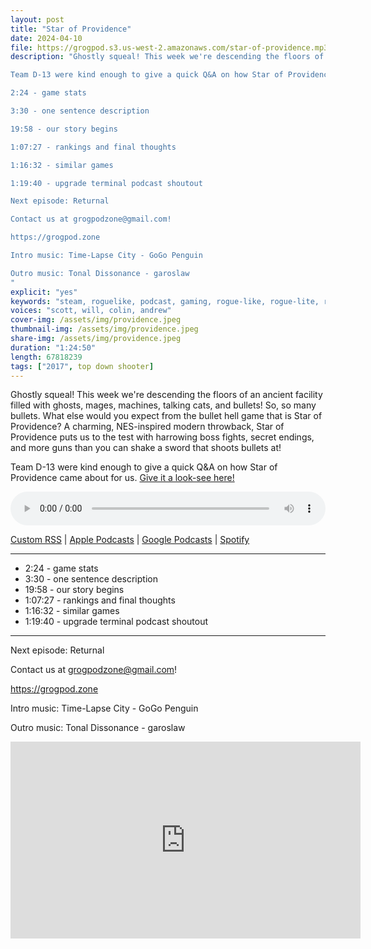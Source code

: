 ```yaml
---
layout: post
title: "Star of Providence"
date: 2024-04-10
file: https://grogpod.s3.us-west-2.amazonaws.com/star-of-providence.mp3
description: "Ghostly squeal! This week we're descending the floors of an ancient facility filled with ghosts, mages, machines, talking cats, and bullets! So, so many bullets. What else would you expect from the bullet hell game that is Star of Providence? A charming, NES-inspired modern throwback, Star of Providence puts us to the test with harrowing boss fights, secret endings, and more guns than you can shake a sword that shoots bullets at! 

Team D-13 were kind enough to give a quick Q&A on how Star of Providence came about for us. Give it a look-see here!

2:24 - game stats

3:30 - one sentence description

19:58 - our story begins

1:07:27 - rankings and final thoughts

1:16:32 - similar games

1:19:40 - upgrade terminal podcast shoutout

Next episode: Returnal

Contact us at grogpodzone@gmail.com!

https://grogpod.zone

Intro music: Time-Lapse City - GoGo Penguin

Outro music: Tonal Dissonance - garoslaw
"
explicit: "yes" 
keywords: "steam, roguelike, podcast, gaming, rogue-like, rogue-lite, roguelite"
voices: "scott, will, colin, andrew"
cover-img: /assets/img/providence.jpeg
thumbnail-img: /assets/img/providence.jpeg
share-img: /assets/img/providence.jpeg
duration: "1:24:50"
length: 67818239
tags: ["2017", top down shooter]
---
```


Ghostly squeal! This week we're descending the floors of an ancient facility filled with ghosts, mages, machines, talking cats, and bullets! So, so many bullets. What else would you expect from the bullet hell game that is Star of Providence? A charming, NES-inspired modern throwback, Star of Providence puts us to the test with harrowing boss fights, secret endings, and more guns than you can shake a sword that shoots bullets at! 

Team D-13 were kind enough to give a quick Q&A on how Star of Providence came about for us. [Give it a look-see here!](https://github.com/ScottBurger/going_rogue_podcast/blob/master/docs/providence.md)


<div class="container">
  <audio controls style="width: 100%;">
    <source src="https://grogpod.s3.us-west-2.amazonaws.com/star-of-providence.mp3" type="audio/mpeg">
  </audio>
</div>

[Custom RSS](https://grogpod.zone/feed.xml) | [Apple Podcasts](https://podcasts.apple.com/us/podcast/grogpod/id1650474911) | [Google Podcasts](https://podcasts.google.com/feed/aHR0cHM6Ly9ncm9ncG9kLnpvbmUvZmVlZC54bWw) | [Spotify](https://open.spotify.com/show/655SEhPUWIC77oO3hILe0b)

---
* 2:24 - game stats
* 3:30 - one sentence description
* 19:58 - our story begins
* 1:07:27 - rankings and final thoughts
* 1:16:32 - similar games
* 1:19:40 - upgrade terminal podcast shoutout

---



Next episode: Returnal

Contact us at grogpodzone@gmail.com!

https://grogpod.zone

Intro music: Time-Lapse City - GoGo Penguin

Outro music: Tonal Dissonance - garoslaw

<div class="embed-responsive embed-responsive-16by9">
<iframe width="560" height="315" src="https://www.youtube.com/embed/fUs_7p49lTI" title="YouTube video player" frameborder="0" allow="accelerometer; autoplay; clipboard-write; encrypted-media; gyroscope; picture-in-picture" allowfullscreen></iframe>
</div>
